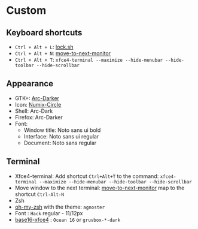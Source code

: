 # Custom

## Keyboard shortcuts

- `Ctrl + Alt + L`: [lock.sh](https://github.com/Zar-rok/Script/blob/master/Util/lock.sh)
- `Ctrl + Alt + N`: [move-to-next-monitor](https://github.com/jc00ke/move-to-next-monitor)
- `Ctrl + Alt + T`: `xfce4-terminal --maximize --hide-menubar --hide-toolbar --hide-scrollbar`

## Appearance

  - GTK+: [Arc-Darker](https://github.com/horst3180/arc-theme)
  - Icon: [Numix-Circle](https://github.com/numixproject/numix-icon-theme-circle)
  - Shell: Arc-Dark
  - Firefox: Arc-Darker
  - Font:
    * Window title: Noto sans ui bold
    * Interface: Noto sans ui regular
    * Document: Noto sans regular

## Terminal

 - Xfce4-terminal: Add shortcut `Ctrl+Alt+T` to the command: `xfce4-terminal --maximize --hide-menubar --hide-toolbar --hide-scrollbar`
 - Move window to the next terminal: [move-to-next-monitor](https://github.com/jc00ke/move-to-next-monitor) map to the shortcut `Ctrl-Alt-N`
 - Zsh
 - [oh-my-zsh](https://github.com/robbyrussell/oh-my-zsh) with the theme: `agnoster`
 - Font : `Hack` regular - 11/12px
 - [base16-xfce4](https://github.com/chriskempson/base16-xfce4-terminal) : `Ocean 16` or `gruvbox-*-dark`
